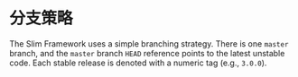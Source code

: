 # 分支策略

The Slim Framework uses a simple branching strategy. There is one `master` branch, and the `master` branch `HEAD` reference points to the latest unstable code. Each stable release is denoted with a numeric tag (e.g., `3.0.0`).
